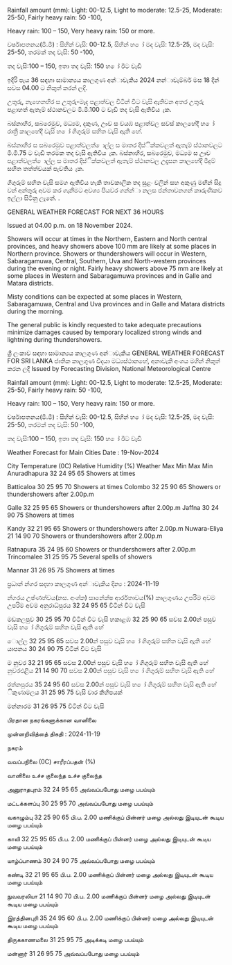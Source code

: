 Rainfall amount (mm): Light: 00-12.5, Light to moderate: 12.5-25, Moderate: 25-50, Fairly heavy rain: 50 -100,

Heavy rain: 100 – 150, Very heavy rain: 150 or more.

වර්ෂාපතනය(මි.මී) : සිහින් වැසි: 00-12.5, සිහින් හ ෝ මද වැසි: 12.5-25, මද වැසි: 25-50, තරමක් තද වැසි: 50 -100,

තද වැසි:100 – 150, ඉතා තද වැසි: 150 හ ෝ ඊට වැඩි

ඉදිරි පැය 36 සඳහා සාමාන්‍යය කාලගුණ අන්‍ාවැකිය 2024 නන්‍ාවැම්බර් මස 18 දින්‍ සවස 04.00 ට නිකුත් කරන්‍ ලදි.

උතුරු, නැහෙනහිර ස උතුරු-මැද පළාත්වල විටින් විට වැසි ඇතිවන අතර උතුරු පළාහත් ඇතැම් ස්ථානවලට මි.මී.100 ට වැඩි තද වැසි ඇතිවිය ැක.

බස්නාහිර, සබරෙමුව, මධ්‍යම, දකුණ, ඌව ස වයඹ පළාත්වල සවස් කාලහේදී හ ෝ රාත්‍රී කාලහේදී වැසි හ ෝ ගිගුරුම් සහිත වැසි ඇති හේ.

බස්නාහිර ස සබරෙමුව පළාත්වලත් ොල්ල ස මාතර දිස්ික්කවලත් ඇතැම් ස්ථානවලට මි.මී.75 ට වැඩි තරමක තද වැසි ඇතිවිය ැක. බස්නාහිර, සබරෙමුව, මධ්‍යම ස ඌව පළාත්වලත් ොල්ල ස මාතර දිස්ික්කවලත් ඇතැම් ස්ථානවල උදෑසන කාලහේදී මීදුම් සහිත තත්ත්වයක් පැවතිය ැක.

ගිගුරුම් සහිත වැසි සමග ඇතිවිය හැකි තාවකාලික තද සුළං වලින් සහ අකුණු මඟින් සිදු වන්‍ අන්‍තුරු අවම කර ගැනීමට අවශ්‍ය පියවර ගන්න්‍ා නලස ජන්‍තාවනගන් කාරුණිකව ඉල්ලා සිටිනු ලැනේ. .

GENERAL WEATHER FORECAST FOR NEXT 36 HOURS

Issued at 04.00 p.m. on 18 November 2024.

Showers will occur at times in the Northern, Eastern and North central provinces, and heavy showers above 100 mm are likely at some places in Northern province. Showers or thundershowers will occur in Western, Sabaragamuwa, Central, Southern, Uva and North-western provinces during the evening or night. Fairly heavy showers above 75 mm are likely at some places in Western and Sabaragamuwa provinces and in Galle and Matara districts.

Misty conditions can be expected at some places in Western, Sabaragamuwa, Central and Uva provinces and in Galle and Matara districts during the morning.

The general public is kindly requested to take adequate precautions minimize damages caused by temporary localized strong winds and lightning during thundershowers.

ශ්‍රී ලංකාව සඳහා සාමාන්‍යය කාලගුණ අන්‍ාවැකිය GENERAL WEATHER FORECAST FOR SRI LANKA ජාතික කාලගුණ විදයා මධ්‍යස්ථානහේ, අනාවැකි අංශය මගින් නිකුත් කරන ලදි Issued by Forecasting Division, National Meteorological Centre

Rainfall amount (mm): Light: 00-12.5, Light to moderate: 12.5-25, Moderate: 25-50, Fairly heavy rain: 50 -100,

Heavy rain: 100 – 150, Very heavy rain: 150 or more.

වර්ෂාපතනය(මි.මී) : සිහින් වැසි: 00-12.5, සිහින් හ ෝ මද වැසි: 12.5-25, මද වැසි: 25-50, තරමක් තද වැසි: 50 -100,

තද වැසි:100 – 150, ඉතා තද වැසි: 150 හ ෝ ඊට වැඩි

Weather Forecast for Main Cities Date : 19-Nov-2024

City Temperature (0C) Relative Humidity (%) Weather Max Min Max Min Anuradhapura 32 24 95 65 Showers at times

Batticaloa 30 25 95 70 Showers at times Colombo 32 25 90 65 Showers or thundershowers after 2.00p.m

Galle 32 25 95 65 Showers or thundershowers after 2.00p.m Jaffna 30 24 90 75 Showers at times

Kandy 32 21 95 65 Showers or thundershowers after 2.00p.m Nuwara-Eliya 21 14 90 70 Showers or thundershowers after 2.00p.m

Ratnapura 35 24 95 60 Showers or thundershowers after 2.00p.m Trincomalee 31 25 95 75 Several spells of showers

Mannar 31 26 95 75 Showers at times

ප්‍රධාන්‍ න්‍ගර සදහා කාලගුණ අන්‍ාවැකිය දින්‍ය : 2024-11-19

න්‍ගරය උෂ්ණත්වය(නස. අංශ්‍ක) සානේක්ෂ ආර්රතාවය(%) කාලගුණය උපරිම අවම උපරිම අවම අනුරාධ්‍පුරය 32 24 95 65 විටින් විට වැසි

මඩකලපුව 30 25 95 70 විටින් විට වැසි හකාළඹ 32 25 90 65 සවස 2.00න් පසුව වැසි හ ෝ ගිගුරුම් සහිත වැසි ඇති හේ

ොල්ල 32 25 95 65 සවස 2.00න් පසුව වැසි හ ෝ ගිගුරුම් සහිත වැසි ඇති හේ යාපනය 30 24 90 75 විටින් විට වැසි

ම නුවර 32 21 95 65 සවස 2.00න් පසුව වැසි හ ෝ ගිගුරුම් සහිත වැසි ඇති හේ නුවරඑළිය 21 14 90 70 සවස 2.00න් පසුව වැසි හ ෝ ගිගුරුම් සහිත වැසි ඇති හේ

රත්නපුරය 35 24 95 60 සවස 2.00න් පසුව වැසි හ ෝ ගිගුරුම් සහිත වැසි ඇති හේ ිකුණාමලය 31 25 95 75 වැසි වාර කිහිපයක්

මන්නාරම 31 26 95 75 විටින් විට වැසි

பிரதான நகரங்களுக்கான வானிலை

முன்னறிவித்தை் திகதி : 2024-11-19

நகரம்

வவப்பநிலை (0C) சாரீரப்பதன் (%)

வானிலை உச்ச குலைந்த உச்ச குலைந்த

அனுராதபுரம் 32 24 95 65 அவ்வப்பபோது மழை பபய்யும்

மட்டக்களப்பு 30 25 95 70 அவ்வப்பபோது மழை பபய்யும்

வகாழும்பு 32 25 90 65 பி.ப. 2.00 மணிக்குப் பின்னர் மழை அல்லது இடியுடன் கூடிய மழை பபய்யும்

காலி 32 25 95 65 பி.ப. 2.00 மணிக்குப் பின்னர் மழை அல்லது இடியுடன் கூடிய மழை பபய்யும்

யாழ்ப்பாணம் 30 24 90 75 அவ்வப்பபோது மழை பபய்யும்

கண்டி 32 21 95 65 பி.ப. 2.00 மணிக்குப் பின்னர் மழை அல்லது இடியுடன் கூடிய மழை பபய்யும்

நுவவரலியா 21 14 90 70 பி.ப. 2.00 மணிக்குப் பின்னர் மழை அல்லது இடியுடன் கூடிய மழை பபய்யும்

இரத்தினபுரி 35 24 95 60 பி.ப. 2.00 மணிக்குப் பின்னர் மழை அல்லது இடியுடன் கூடிய மழை பபய்யும்

திருககாணமலை 31 25 95 75 அடிக்கடி மழை பபய்யும்

மன்னார் 31 26 95 75 அவ்வப்பபோது மழை பபய்யும்